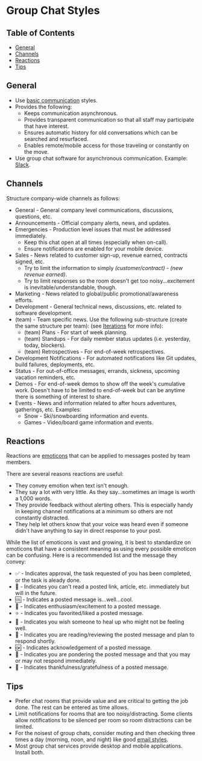 # Group Chat Styles

<!-- Tocer[start]: Auto-generated, don't remove. -->

## Table of Contents

  - [General](#general)
  - [Channels](#channels)
  - [Reactions](#reactions)
  - [Tips](#tips)

<!-- Tocer[finish]: Auto-generated, don't remove. -->

## General

- Use [basic communication](basic.md) styles.
- Provides the following:
  - Keeps communication asynchronous.
  - Provides transparent communication so that all staff may participate that have interest.
  - Ensures automatic history for old conversations which can be searched and resurfaced.
  - Enables remote/mobile access for those traveling or constantly on the move.
- Use group chat software for asynchronous communication. Example: [Slack](https://slack.com).

## Channels

Structure company-wide channels as follows:

- General - General company level communications, discussions, questions, etc.
- Announcements - Official company alerts, news, and updates.
- Emergencies - Production level issues that must be addressed immediately.
  - Keep this chat open at all times (especially when on-call).
  - Ensure notifications are enabled for your mobile device.
- Sales - News related to customer sign-up, revenue earned, contracts signed, etc.
  - Try to limit the information to simply *(customer/contract) - (new revenue earned)*.
  - Try to limit responses so the room doesn't get too noisy...excitement is
    inevitable/understandable, though.
- Marketing - News related to global/public promotional/awareness efforts.
- Development - General technical news, discussions, etc. related to software development.
- (team) - Team specific news. Use the following sub-structure (create the same structure per team):
  (see [Iterations](../business/iterations.md) for more info):
  - (team) Plans - For start of week planning.
  - (team) Standups - For daily member status updates (i.e. yesterday, today, blockers).
  - (team) Retrospectives - For end-of-week retrospectives.
- Development Notifications - For automated notifications like Git updates, build failures,
  deployments, etc.
- Status - For out-of-office messages, errands, sickness, upcoming vacation reminders, etc.
- Demos - For end-of-week demos to show off the week's cumulative work. Doesn't have to be limited
  to end-of-week but can be anytime there is something of interest to share.
- Events - News and information related to after hours adventures, gatherings, etc. Examples:
  - Snow - Ski/snowboarding information and events.
  - Games - Video/board game information and events.

## Reactions

Reactions are [emoticons](http://www.webpagefx.com/tools/emoji-cheat-sheet) that can be applied to
messages posted by team members.

There are several reasons reactions are useful:

- They convey emotion when text isn't enough.
- They say a lot with very little. As they say...sometimes an image is worth a 1,000 words.
- They provide feedback without alerting others. This is especially handy in keeping channel
  notifications at a minimum so others are not constantly distracted.
- They help let others know that your voice was heard even if someone didn't have anything to say in
  direct response to your post.

While the list of emoticons is vast and growing, it is best to standardize on emoticons that have a
consistent meaning as using every possible emoticon can be confusing. Here is a recommended list and
the message they convey:

- :white_check_mark: - Indicates approval, the task requested of you has been completed, or the task
  is aleady done.
- :bookmark: - Indicates you can't read a posted link, article, etc. immediately but will in the
  future.
- :cool: - Indicates a posted message is...well...cool.
- :tada: - Indicates enthusiasm/excitement to a posted message.
- :star: - Indicates you favorited/liked a posted message.
- :pill: - Indicates you wish someone to heal up who might not be feeling well.
- :eyes: - Indicates you are reading/reviewing the posted message and plan to respond shortly.
- :ok: - Indicates acknowledgement of a posted message.
- :thought_balloon: - Indicates you are pondering the posted message and that you may or may not
  respond immediately.
- :bow: - Indicates thankfulness/gratefulness of a posted message.

## Tips

- Prefer chat rooms that provide value and are critical to getting the job done. The rest can be
  entered as time allows.
- Limit notifications for rooms that are too noisy/distracting. Some clients allow notifications to
  be silenced per room so room distractions can be limited.
- For the noisest of group chats, consider muting and then checking three times a day (morning,
  noon, and night) like good [email styles](email.md).
- Most group chat services provide desktop and mobile applications. Install both.
